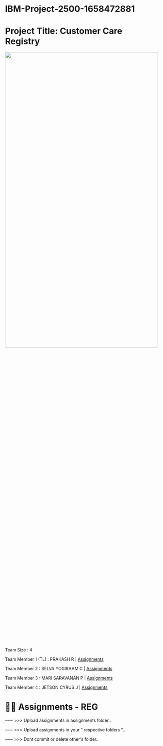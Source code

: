 # IBM-Project-2500-1658472881


# Project Title: Customer Care Registry

<img src = "https://www.revechat.com/wp-content/uploads/2020/12/24x7-customer-support.png" width = "100%" height = "50%" />

Team Size : 4

Team Member 1 (TL) : PRAKASH R     | <a href="https://github.com/IBM-EPBL/IBM-Project-2500-1658472881/tree/main/Assignments/PRAKASH%20R">Assignments</a>

Team Member 2 : SELVA YOGIRAAM C   | <a href="https://github.com/IBM-EPBL/IBM-Project-2500-1658472881/tree/main/Assignments/SELVA%20YOGIRAM">Assignments</a>

Team Member 3 : MARI SARAVANAN P   | <a href="https://github.com/IBM-EPBL/IBM-Project-2500-1658472881/tree/main/Assignments/MARI%20SARAVANAN%20P">Assignments</a>

Team Member 4 : JETSON CYRUS J     | <a href="https://github.com/IBM-EPBL/IBM-Project-2500-1658472881/tree/main/Assignments/JETSON%20CYRUS%20J">Assignments</a>


# 😶‍🌫️ Assignments - REG

---- >>> Upload assignments in assignments folder..

---- >>> Upload assignments in your " respective folders "..

---- >>> Dont commit or delete other's folder..
